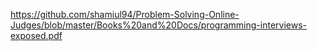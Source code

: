 https://github.com/shamiul94/Problem-Solving-Online-Judges/blob/master/Books%20and%20Docs/programming-interviews-exposed.pdf